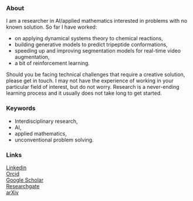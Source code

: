 ### About

I am a researcher in AI/applied mathematics interested in problems with no known solution. So far I have worked:
 - on applying dynamical systems theory to chemical reactions,
 - building generative models to predict tripeptide conformations,
 - speeding up and improving segmentation models for real-time video augmentation,
 - a bit of reinforcement learning.

Should you be facing technical challenges that require a creative solution, please get in touch. I may not have the experience of working in your particular field of interest, but do not worry. Research is a never-ending learning process and it usually does not take long to get started.

### Keywords

 - Interdisciplinary research,
 - AI,
 - applied mathematics,
 - unconventional problem solving.

### Links

<i class="fa-brands fa-linkedin-in"></i>  [Linkedin](https://www.linkedin.com/in/vladi-krajnak-maths-ai/)  
<i class="ai ai-orcid"></i>  [Orcid](https://orcid.org/0000-0001-6052-7531)  
<i class="ai ai-google-scholar"></i>  [Google Scholar](https://scholar.google.com/citations?user=ac529yMAAAAJ&hl=en)  
<i class="ai ai-researchgate"></i>  [Researchgate](https://www.researchgate.net/profile/Vladimir-Krajnak)  
<i class="ai ai-arxiv"></i>  [arXiv](http://arxiv.org/a/0000-0001-6052-7531.html)  
